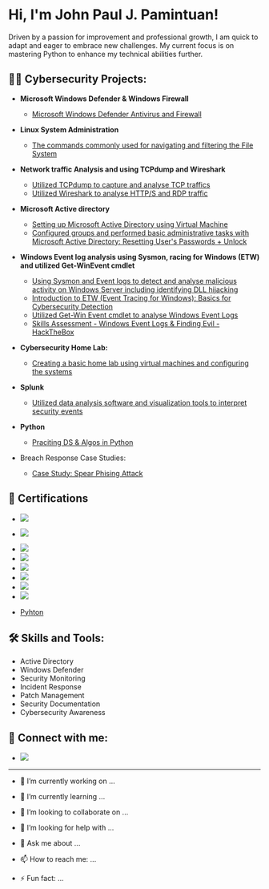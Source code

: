 <h1>Hi, I'm John Paul J. Pamintuan!</h1>
Driven by a passion for improvement and professional growth, I am quick to adapt and eager to embrace new challenges. 
My current focus is on mastering Python to enhance my technical abilities further.

<h2>👨‍💻 Cybersecurity Projects:</h2>

- <b>Microsoft Windows Defender & Windows Firewall</b>
  - [Microsoft Windows Defender Antivirus and Firewall](https://github.com/JohnSpace2/Microsoft-Windows-Defender-Windows-Firewall/blob/main/README.md)
- <b>Linux System Administration</b>
  - [The commands commonly used for navigating and filtering the File System](https://github.com/JohnSpace2/Navigate-and-manage-the-file-system-using-Linux-commands-via-the-Bash-shell/blob/main/README.md) 
- <b>Network traffic Analysis and using TCPdump and Wireshark</b>
  - [Utilized TCPdump to capture and analyse TCP traffics](https://github.com/JohnPaulPamintuan/TCPdump/blob/main/README.md)
  - [Utilized Wireshark to analyse HTTP/S and RDP traffic](https://github.com/JohnPaulPamintuan/Wireshark/blob/main/README.md)
- <b>Microsoft Active directory</b>
  - [Setting up Microsoft Active Directory using Virtual Machine](https://github.com/JohnPaulPamintuan/Setting-up-Active-directory)
  - [Configured groups and performed basic administrative tasks with Microsoft Active Directory: Resetting User's Passwords + Unlock](https://github.com/JohnPaulPamintuan/Active-Directory/blob/main/README.md)
- <b>Windows Event log analysis using Sysmon, racing for Windows (ETW) and utilized Get-WinEvent cmdlet</b>
  - [Using Sysmon and Event logs to detect and analyse malicious activity on Windows Server
including identifying DLL hijacking](https://github.com/JohnPaulPamintuan/Windows-Event-log-analysis/blob/main/README.md)
   - [Introduction to ETW (Event Tracing for Windows): Basics for Cybersecurity Detection](https://github.com/JohnPaulPamintuan/ETW/blob/main/README.md)
   - [Utilized Get-Win Event cmdlet to analyse Windows Event Logs](https://github.com/JohnPaulPamintuan/Get-WinEvent-/blob/main/README.md)
   - [Skills Assessment - Windows Event Logs & Finding Evil - HackTheBox](https://github.com/JohnPaulPamintuan/Skills-Assessment---Windows-Event-Logs-Finding-Evil---HackTheBox./blob/main/README.md)

- <b>Cybersecurity Home Lab:</b>
  - [Creating a basic home lab using virtual machines and configuring the systems](https://github.com/JohnPaulPamintuan/Creating-a-basic-home-lab-)

- <b>Splunk</b>
  - [Utilized data analysis software and visualization tools to interpret security events](1)      
- <b>Python</b>
  - [Praciting DS & Algos in Python](1)
- Breach Response Case Studies:
  - [Case Study: Spear Phising Attack](https://coursera-assessments.s3.amazonaws.com/assessments/1720428014790/2123721c-6fdb-4ede-a0c0-1bec21cd781d/Pros%20and%20cons%20-%20Sheet1.pdf)
 
    
<h2>🏅 Certifications </h2>

- [<img src="https://img.shields.io/badge/-Google%20Cybersecurity-4285F4?&style=for-the-badge&logo=Google&logoColor=white" />](https://github.com/JohnPaulPamintuan/Google-Cybersecurity/blob/main/README.md)
- [<img src="https://img.shields.io/badge/-Google%20Cloud%20Cybersecurity-4285F4?&style=for-the-badge&logo=GoogleCloud&logoColor=white" />](https://github.com/JohnPaulPamintuan/Google-Cloud/blob/main/README.md)
- <img src="https://img.shields.io/badge/-Security%2B-FF0000?&style=for-the-badge&logo=CompTIA&logoColor=white" />
- <img src="https://img.shields.io/badge/-IBM%27s%20Security%20Analyst%20Fundamentals-FFB300?&style=for-the-badge&logo=IBM&logoColor=white" />
- <img src="https://img.shields.io/badge/-Palo%20Alto%20Networks-EB5424?&style=for-the-badge&logo=PaloAltoNetworks&logoColor=white" />
- <img src="https://img.shields.io/badge/-NVIDIA%3A%20Introduction%20to%20Networking-76B900?&style=for-the-badge&logo=NVIDIA&logoColor=white" />
- <img src="https://img.shields.io/badge/-ISC2%3A%20Certified%20in%20Cybersecurity-9B59B6?&style=for-the-badge&logo=ISC2&logoColor=white" />
- <img src="https://img.shields.io/badge/-Pact%3A%20Web%20Design%20using%20ChatGPT-00ADEF?&style=for-the-badge&logo=OpenAI&logoColor=white" />



- [Pyhton ](https://www.youtube.com/watch?v=E2MwRWxDBkA)



<h2> 🛠️ Skills and Tools:</h2>

- Active Directory
- Windows Defender
- Security Monitoring
- Incident Response
- Patch Management
- Security Documentation
- Cybersecurity Awareness



<h2> 🤳 Connect with me:</h2>

- [<img src="https://img.shields.io/badge/-LinkedIn-0077B5?&style=for-the-badge&logo=LinkedIn&logoColor=white"/>](https://linkedin.com/in/johnpaulpamintuan)




-------------------------------------------------
- 🔭 I’m currently working on ...
- 🌱 I’m currently learning ...
- 👯 I’m looking to collaborate on ...
- 🤔 I’m looking for help with ...
- 💬 Ask me about ...
- 📫 How to reach me: ...

- ⚡ Fun fact: ...

